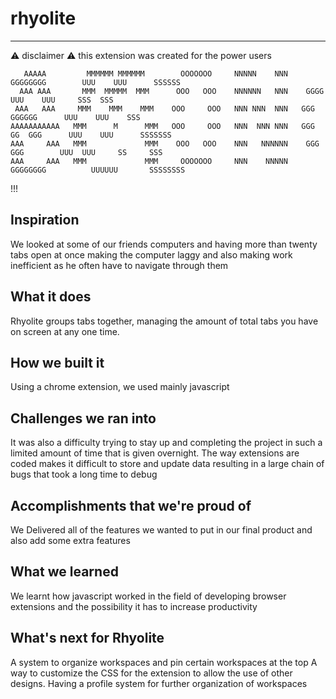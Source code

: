 # rhyolite
----





⚠️ disclaimer ⚠️
this extension was created for the power users
```
   AAAAA         MMMMMM MMMMMM        OOOOOOO     NNNNN    NNN     GGGGGGGG        UUU    UUU      SSSSSS
  AAA AAA       MMM  MMMMM  MMM      OOO   OOO    NNNNNN   NNN    GGGG             UUU    UUU     SSS  SSS
 AAA   AAA     MMM    MMM    MMM    OOO     OOO   NNN NNN  NNN   GGG   GGGGGG      UUU    UUU    SSS
AAAAAAAAAAA   MMM      M      MMM   OOO     OOO   NNN  NNN NNN   GGG  GG  GGG      UUU    UUU      SSSSSSS
AAA     AAA   MMM             MMM    OOO   OOO    NNN   NNNNNN    GGG    GGG        UUU  UUU     SS     SSS
AAA     AAA   MMM             MMM     OOOOOOO     NNN    NNNNN     GGGGGGGG          UUUUUU       SSSSSSSS
```
!!!

## Inspiration
We looked at some of our friends computers and having more than twenty tabs open at once making the computer laggy and also making work inefficient as he often have to navigate through them

## What it does
Rhyolite groups tabs together, managing the amount of total tabs you have on screen at any one time.

## How we built it
Using a chrome extension, we used mainly javascript

## Challenges we ran into
It was also a difficulty trying to stay up and completing the project in such a limited amount of time that is given overnight.
The way extensions are coded makes it difficult to store and update data resulting in a large chain of bugs that took a long time to debug

## Accomplishments that we're proud of
We Delivered all of the features we wanted to put in our final product and also add some extra features

## What we learned
We learnt how javascript worked in the field of developing browser extensions and the possibility it has to increase productivity
## What's next for Rhyolite
A system to organize workspaces and pin certain workspaces at the top
A way to customize the CSS for the extension to allow the use of other designs.
Having a profile system for further organization of workspaces
